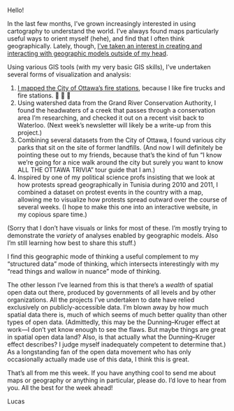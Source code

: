 Hello!

In the last few months, I’ve grown increasingly interested in using cartography to understand the world. I’ve always found maps particularly useful ways to orient myself (hehe), and find that I often think geographically. Lately, though, [I’ve taken an interest in creating and interacting with geographic models outside of my head](https://twitter.com/lchski/status/1053471648060387328).

Using various GIS tools (with my very basic GIS skills), I’ve undertaken several forms of visualization and analysis:

1. [I mapped the City of Ottawa’s fire stations](https://github.com/lchski/ottawa-fire-stations), because I like fire trucks and fire stations. 🚒 🚒 🚒
2. Using watershed data from the Grand River Conservation Authority, I found the headwaters of a creek that passes through a conservation area I’m researching, and checked it out on a recent visit back to Waterloo. (Next week’s newsletter will likely be a write-up from this project.)
3. Combining several datasets from the City of Ottawa, I found various city parks that sit on the site of former landfills. (And now I will definitely be pointing these out to my friends, because that’s the kind of fun “I know we’re going for a nice walk around the city but surely you want to know ALL THE OTTAWA TRIVIA” tour guide that I am.)
4. Inspired by one of my political science profs insisting that we look at how protests spread geographically in Tunisia during 2010 and 2011, I combined a dataset on protest events in the country with a map, allowing me to visualize how protests spread outward over the course of several weeks. (I hope to make this one into an interactive website, in my copious spare time.)

(Sorry that I don’t have visuals or links for most of these. I’m mostly trying to demonstrate the _variety_ of analyses enabled by geographic models. Also I’m still learning how best to share this stuff.)

I find this geographic mode of thinking a useful complement to my “structured data” mode of thinking, which intersects interestingly with my “read things and wallow in nuance” mode of thinking.

The other lesson I’ve learned from this is that there’s a _wealth_ of spatial open data out there, produced by governments of all levels and by other organizations. All the projects I’ve undertaken to date have relied exclusively on publicly-accessible data. I’m blown away by how much spatial data there is, much of which seems of much better quality than other types of open data. (Admittedly, this may be the Dunning–Kruger effect at work—I don’t yet know enough to see the flaws. But maybe things are great in spatial open data land? Also, is that actually what the Dunning–Kruger effect describes? I judge myself inadequately competent to determine that.) As a longstanding fan of the open data movement who has only occasionally actually made use of this data, I think this is great.

That’s all from me this week. If you have anything cool to send me about maps or geography or anything in particular, please do. I’d love to hear from you. All the best for the week ahead!

Lucas